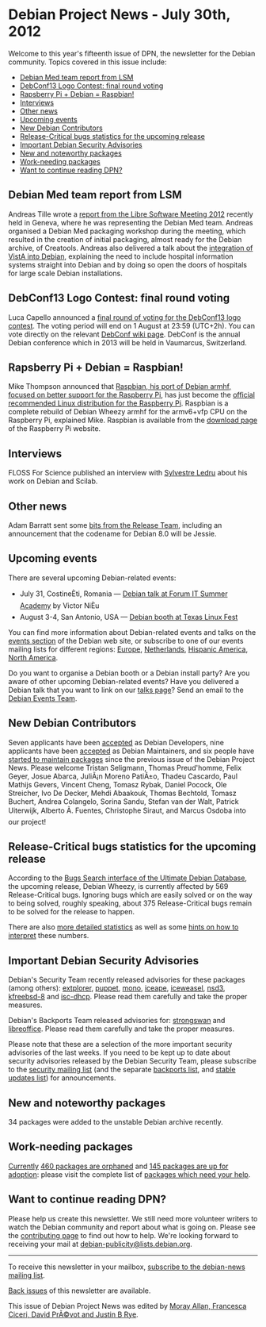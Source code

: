 
Debian Project News - July 30th, 2012
=====================================


Welcome to this year's fifteenth issue of DPN, the newsletter for the Debian community. Topics covered in this issue include:


* [Debian Med team report from LSM](https://www.debian.org/News/weekly/2012/15/#med)
* [DebConf13 Logo Contest: final round voting](https://www.debian.org/News/weekly/2012/15/#dc13logo)
* [Rapsberry Pi + Debian = Raspbian!](https://www.debian.org/News/weekly/2012/15/#raspbian)
* [Interviews](https://www.debian.org/News/weekly/2012/15/#interviews)
* [Other news](https://www.debian.org/News/weekly/2012/15/#other)
* [Upcoming events](https://www.debian.org/News/weekly/2012/15/#events)
* [New Debian Contributors](https://www.debian.org/News/weekly/2012/15/#newcontributors)
* [Release-Critical bugs statistics for the upcoming release](https://www.debian.org/News/weekly/2012/15/#rcstats)
* [Important Debian Security Advisories](https://www.debian.org/News/weekly/2012/15/#dsa)
* [New and noteworthy packages](https://www.debian.org/News/weekly/2012/15/#nnwp)
* [Work-needing packages](https://www.debian.org/News/weekly/2012/15/#wnpp)
* [Want to continue reading DPN?](https://www.debian.org/News/weekly/2012/15/#continuedpn)


Debian Med team report from LSM
-------------------------------



Andreas Tille wrote a [report
from the Libre Software Meeting 2012](http://debianmed.blogspot.de/2012/07/debian-med-bits-report-from-lsm-geneva.html) recently held in Geneva, where he
was representing the Debian Med team.
Andreas organised a Debian Med packaging workshop during the meeting,
which resulted in the creation of initial packaging, almost ready for the
Debian archive, of Creatools.
Andreas also delivered a talk about the [integration
of VistA into Debian](http://video.rmll.info/videos/integration-of-vista-into-debian/), explaining the need to include hospital
information systems straight into Debian and by doing so open the doors
of hospitals for large scale Debian installations.



DebConf13 Logo Contest: final round voting
------------------------------------------



Luca Capello announced a [final
round of voting for the DebConf13 logo contest](https://lists.debian.org/debian-publicity/2012/07/msg00021.html). The voting period
will end on 1 August at 23:59 (UTC+2h).
You can vote directly on the relevant [DebConf
wiki page](http://wiki.debconf.org/wiki/DebConf13/LogoIdeas#Second_Round).
DebConf is the annual Debian conference which in 2013 will be held in
Vaumarcus, Switzerland.



Rapsberry Pi + Debian = Raspbian!
---------------------------------



Mike Thompson announced that [Raspbian,
his port of Debian armhf, focused on better support for the
Raspberry Pi](https://lists.debian.org/debian-arm/2012/07/msg00041.html), has just become the [official
recommended Linux distribution for the Raspberry Pi](http://www.raspberrypi.org/archives/1605).
Raspbian is a complete rebuild of Debian Wheezy armhf for the armv6+vfp
CPU on the Raspberry Pi, explained Mike.
Raspbian is available from the [download
page](http://www.raspberrypi.org/downloads) of the Raspberry Pi website.



Interviews
----------



FLOSS For Science published an interview with [Sylvestre
Ledru](http://www.floss4science.com/scilab-an-interview-with-sylvestre-ledru/) about his work on Debian and Scilab.



Other news
----------



Adam Barratt sent some [bits
from the Release Team](https://lists.debian.org/debian-devel-announce/2012/07/msg00004.html), including an announcement that the codename for Debian
8.0 will be Jessie.



Upcoming events
---------------


There are several upcoming Debian-related events:


* July 31, CostineÈti, Romania — [Debian talk at Forum IT Summer
 Academy](https://www.debian.org/events/2012/0726-forumit) by Victor NiÈu
* August 3-4, San Antonio, USA — [Debian
 booth at Texas Linux Fest](https://www.debian.org/events/2012/0803-texas-linuxfest)



You can find more information about Debian-related events and talks
on the [events section](https://www.debian.org/events) of the Debian web site,
or subscribe to one of our events mailing lists for different regions:
[Europe](https://lists.debian.org/debian-events-eu),
[Netherlands](https://lists.debian.org/debian-events-nl),
[Hispanic America](https://lists.debian.org/debian-events-ha),
[North America](https://lists.debian.org/debian-events-na).



Do you want to organise a Debian booth or a Debian install party?
Are you aware of other upcoming Debian-related events?
Have you delivered a Debian talk that you want to link on our
[talks page](https://www.debian.org/events/talks)?
Send an email to the [Debian Events Team](mailto:events@debian.org).



New Debian Contributors
-----------------------



Seven applicants have been
[accepted](https://nm.debian.org/public/nmlist#done)
as Debian Developers, nine applicants have been
[accepted](https://lists.debian.org/E1Sta5X-0005lb-Ap@franck.debian.org)
as Debian Maintainers, and
six people have [started
to maintain packages](https://udd.debian.org/cgi-bin/new-maintainers.cgi) since the previous issue of the Debian Project
News. Please welcome Tristan Seligmann, Thomas Preud'homme, Felix Geyer,
Josue Abarca, JuliÃ¡n Moreno PatiÃ±o, Thadeu Cascardo, Paul Mathijs Gevers,
Vincent Cheng, Tomasz Rybak, Daniel Pocock, Ole Streicher, Ivo De Decker,
Mehdi Abaakouk, Thomas Bechtold, Tomasz Buchert, Andrea Colangelo,
Sorina Sandu, Stefan van der Walt,
Patrick Uiterwijk, Alberto Ã. Fuentes, Christophe Siraut, and
Marcus Osdoba into our project!


Release-Critical bugs statistics for the upcoming release
---------------------------------------------------------


According to the [Bugs Search interface of the Ultimate Debian Database](https://udd.debian.org/bugs.cgi), the upcoming release, Debian Wheezy, is currently affected by 569 Release-Critical bugs. Ignoring bugs which are easily solved or on the way to being solved, roughly speaking, about 375 Release-Critical bugs remain to be solved for the release to happen.


There are also [more detailed statistics](http://www.schmehl.info/2012/06/29#2012-26) as well as some [hints on how to interpret](https://wiki.debian.org/ProjectNews/RC-Stats) these numbers.


Important Debian Security Advisories
------------------------------------


Debian's Security Team recently released
 advisories for these packages (among others):
[extplorer](https://www.debian.org/security/2012/dsa-2510),
[puppet](https://www.debian.org/security/2012/dsa-2511),
[mono](https://www.debian.org/security/2012/dsa-2512),
[iceape](https://www.debian.org/security/2012/dsa-2513),
[iceweasel](https://www.debian.org/security/2012/dsa-2514),
[nsd3](https://www.debian.org/security/2012/dsa-2515),
[kfreebsd-8](https://www.debian.org/security/2012/dsa-2508) and
[isc-dhcp](https://www.debian.org/security/2012/dsa-2516).
 Please read them carefully and take the proper measures.


Debian's Backports Team released advisories for:
[strongswan](https://lists.debian.org/debian-backports-announce/2012/07/msg00000.html) and
[libreoffice](https://lists.debian.org/debian-backports-announce/2012/07/msg00001.html).
 Please read them carefully and take the proper measures.


Please note that these are a selection of the more important security
advisories of the last weeks. If you need to be kept up to date about
security advisories released by the Debian Security Team, please
subscribe to the [security mailing
list](https://lists.debian.org/debian-security-announce/) (and the separate [backports
list](https://lists.debian.org/debian-backports-announce/), and [stable updates
list](https://lists.debian.org/debian-stable-announce/)) for announcements.



New and noteworthy packages
---------------------------



34 packages were added to the unstable Debian archive
recently.



Work-needing packages
---------------------


[Currently](https://lists.debian.org/debian-devel/2012/07/msg00800.html) [460 packages are orphaned](https://www.debian.org/devel/wnpp/orphaned) and [145 packages are up for adoption](https://www.debian.org/devel/wnpp/rfa): please visit the complete list of [packages which need your help](https://www.debian.org/devel/wnpp/help_requested).


Want to continue reading DPN?
-----------------------------


Please help us create this newsletter. We still need more volunteer writers to watch the Debian community and report about what is going on. Please see the [contributing page](https://wiki.debian.org/ProjectNews/HowToContribute) to find out how to help. We're looking forward to receiving your mail at [debian-publicity@lists.debian.org](mailto:debian-publicity@lists.debian.org).




---



 To receive this newsletter in your mailbox, [subscribe to the debian-news mailing list](https://lists.debian.org/debian-news/).



[Back issues](https://www.debian.org/News/weekly/) of this newsletter are available.



This issue of Debian Project News was edited by [Moray Allan, Francesca Ciceri, David PrÃ©vot and Justin B Rye](mailto:debian-publicity@lists.debian.org).




